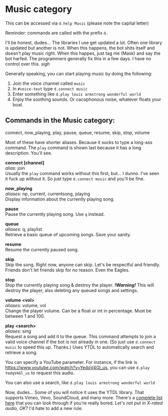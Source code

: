# Music category
This can be accessed via `d.help Music` (please note the capital letter)

Reminder: commands are called with the prefix `d.`

I'll be honest, dudes... The libraries I use get updated a lot. Often one library is updated but another is not. When this happens, the bot shits itself and doesn't play music right. When this happes, just tag me (Mask) and say the bot harfed. The programmers generally fix this in a few days. I have no control over this. *sigh*

Generally speaking, you can start playing music by doing the following:  
  1. Join the voice channel called `music`
  1. In `#voice-text` type `d.connect music`
  1. Enter something like `d.play louis armstrong wonderful world`
  1. Enjoy the soothing sounds. Or cacophonous noise, whatever floats your boat.

## Commands in the Music category:
  connect, now_playing, play, pause, queue, resume, skip, stop, volume

Most of these have shorter aliases. Because it sucks to type a long-ass command. The `play` command is shown last because it has a long description. You'll see.

**connect [channel]**  
*alias:* join  
Usually the `play` command works without this first, but... I dunno. I've seen it fuck up without it. So just type `d.connect music` and you'll be fine.

**now_playing**  
*aliases:* np, current, currentsong, playing  
Display information about the currently playing song.

**pause**  
Pause the currently playing song. Use `q` instead.

**queue**  
*aliases:* q, playlist  
Retrieve a basic queue of upcoming songs. Save your sanity.

**resume**  
Resume the currently paused song.

**skip**  
Skip the song. Right now, anyone can skip. Let's be respectful and friendly. Friends don't let friends skip for no reason. Even the Eagles.

**stop**  
Stop the currently playing song & destroy the player. ***!Warning!*** This will destroy the player, also deleting any queued songs and settings.

**volume \<vol>**  
*aliases:* volume, vol  
Change the player volume. Can be a float or int in percentage. Must be between 1 and 100.


**play \<search>**  
*aliases:* sing  
Request a song and add it to the queue. This command attempts to join a valid voice channel if the bot is not already in one. (So just use `d.connect music` to speed this up. Thanks.) Uses YTDL to automatically search and retrieve a song.

You can specify a YouTube parameter. For instance, if the link is <https://www.youtube.com/watch?v=YedqV4Gl_us>, you can use `d.play YedqV4Gl_us` to request this audio.

You can also use a search, like `d.play louis armstrong wonderful world`

Now, dudes... Some of you will notice it uses the YTDL library. That supports Vimeo, Vevo, SoundCloud, and many more. There's a [complete list here](https://github.com/ytdl-org/youtube-dl/blob/master/docs/supportedsites.md) that you can look through if you're really bored. *Let's not put in X-rated audio, OK?* I'd hate to add a new rule. 

